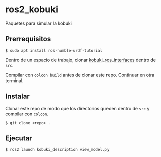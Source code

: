 # ros2_kobuki
Paquetes para simular la kobuki

## Prerrequisitos

```
$ sudo apt install ros-humble-urdf-tutorial
```

Dentro de un espacio de trabajo, clonar [kobuki_ros_interfaces](https://github.com/kobuki-base/kobuki_ros_interfaces) dentro de ```src```.

Compilar con ```colcon build``` antes de clonar este repo.  Continuar en otra terminal.

## Instalar

Clonar este repo de modo que los directorios queden dentro de ```src``` y compilar con ```colcon```.

```
$ git clone <repo> .
```

## Ejecutar

```
$ ros2 launch kobuki_description view_model.py
```
